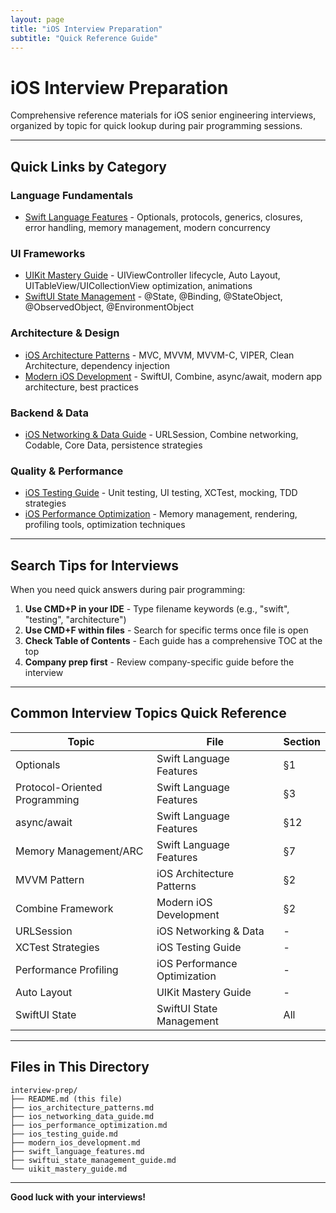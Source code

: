 ```yaml
---
layout: page
title: "iOS Interview Preparation"
subtitle: "Quick Reference Guide"
---
```


# iOS Interview Preparation

Comprehensive reference materials for iOS senior engineering interviews, organized by topic for quick lookup during pair programming sessions.

---

## Quick Links by Category

### Language Fundamentals
- [Swift Language Features](swift_language_features) - Optionals, protocols, generics, closures, error handling, memory management, modern concurrency

### UI Frameworks
- [UIKit Mastery Guide](uikit_mastery_guide) - UIViewController lifecycle, Auto Layout, UITableView/UICollectionView optimization, animations
- [SwiftUI State Management](swiftui_state_management_guide) - @State, @Binding, @StateObject, @ObservedObject, @EnvironmentObject

### Architecture & Design
- [iOS Architecture Patterns](ios_architecture_patterns) - MVC, MVVM, MVVM-C, VIPER, Clean Architecture, dependency injection
- [Modern iOS Development](modern_ios_development) - SwiftUI, Combine, async/await, modern app architecture, best practices

### Backend & Data
- [iOS Networking & Data Guide](ios_networking_data_guide) - URLSession, Combine networking, Codable, Core Data, persistence strategies

### Quality & Performance
- [iOS Testing Guide](ios_testing_guide) - Unit testing, UI testing, XCTest, mocking, TDD strategies
- [iOS Performance Optimization](ios_performance_optimization) - Memory management, rendering, profiling tools, optimization techniques

---

## Search Tips for Interviews

When you need quick answers during pair programming:

1. **Use CMD+P in your IDE** - Type filename keywords (e.g., "swift", "testing", "architecture")
2. **Use CMD+F within files** - Search for specific terms once file is open
3. **Check Table of Contents** - Each guide has a comprehensive TOC at the top
4. **Company prep first** - Review company-specific guide before the interview

---

## Common Interview Topics Quick Reference

| Topic | File | Section |
|-------|------|---------|
| Optionals | Swift Language Features | §1 |
| Protocol-Oriented Programming | Swift Language Features | §3 |
| async/await | Swift Language Features | §12 |
| Memory Management/ARC | Swift Language Features | §7 |
| MVVM Pattern | iOS Architecture Patterns | §2 |
| Combine Framework | Modern iOS Development | §2 |
| URLSession | iOS Networking & Data | - |
| XCTest Strategies | iOS Testing Guide | - |
| Performance Profiling | iOS Performance Optimization | - |
| Auto Layout | UIKit Mastery Guide | - |
| SwiftUI State | SwiftUI State Management | All |

---

## Files in This Directory

```
interview-prep/
├── README.md (this file)
├── ios_architecture_patterns.md
├── ios_networking_data_guide.md
├── ios_performance_optimization.md
├── ios_testing_guide.md
├── modern_ios_development.md
├── swift_language_features.md
├── swiftui_state_management_guide.md
└── uikit_mastery_guide.md
```

---

**Good luck with your interviews!**
